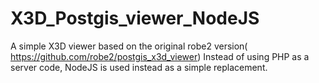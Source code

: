 # X3D_Postgis_viewer_NodeJS
A simple X3D viewer based on the original robe2 version( https://github.com/robe2/postgis_x3d_viewer) Instead of using PHP as a server code, NodeJS is used instead as a simple replacement.
